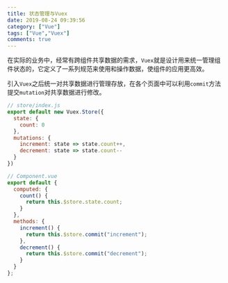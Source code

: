 ```yaml
---
title: 状态管理与Vuex
date: 2019-08-24 09:39:56
category: ["Vue"]
tags: ["Vue","Vuex"]
comments: true
---
```


在实际的业务中，经常有跨组件共享数据的需求，`Vuex`就是设计用来统一管理组件状态的，它定义了一系列规范来使用和操作数据，使组件的应用更高效。

引入`Vuex`之后统一对共享数据进行管理存放，在各个页面中可以利用`commit`方法提交`mutation`对共享数据进行修改。

<!--more-->

```javascript
// store/index.js
export default new Vuex.Store({
  state: {
    count: 0
  },
  mutations: {
    increment: state => state.count++,
    decrement: state => state.count--
  }
})

// Component.vue
export default {
  computed: {
    count() {
      return this.$store.state.count;
    }
  },
  methods: {
    increment() {
      return this.$store.commit("increment");
    },
    decrement() {
      return this.$store.commit("decrement");
    }
  }
};
```



